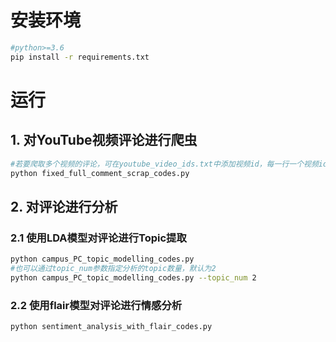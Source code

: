# 安装环境

```sh
#python>=3.6
pip install -r requirements.txt
```

# 运行

## 1. 对YouTube视频评论进行爬虫

```sh
#若要爬取多个视频的评论，可在youtube_video_ids.txt中添加视频id，每一行一个视频id
python fixed_full_comment_scrap_codes.py
```

## 2. 对评论进行分析

### 2.1 使用LDA模型对评论进行Topic提取

```sh
python campus_PC_topic_modelling_codes.py
#也可以通过topic_num参数指定分析的topic数量，默认为2
python campus_PC_topic_modelling_codes.py --topic_num 2
```

### 2.2 使用flair模型对评论进行情感分析

```sh
python sentiment_analysis_with_flair_codes.py
```